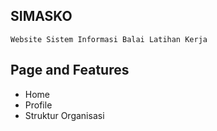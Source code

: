 ## SIMASKO
```
Website Sistem Informasi Balai Latihan Kerja
```

## Page and Features
- Home
- Profile
- Struktur Organisasi
